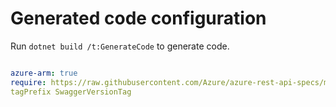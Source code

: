 # Generated code configuration

Run `dotnet build /t:GenerateCode` to generate code.

``` yaml

azure-arm: true
require: https://raw.githubusercontent.com/Azure/azure-rest-api-specs/master/specification/ProviderNameLowercase/resource-manager/readme.md
tagPrefix SwaggerVersionTag

```